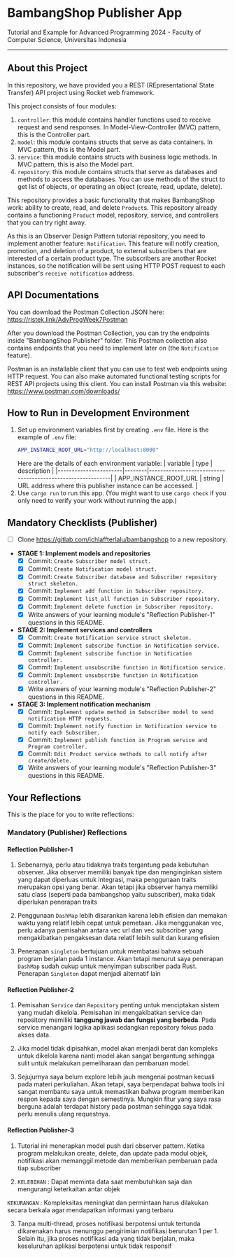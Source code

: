 # BambangShop Publisher App
Tutorial and Example for Advanced Programming 2024 - Faculty of Computer Science, Universitas Indonesia

---

## About this Project
In this repository, we have provided you a REST (REpresentational State Transfer) API project using Rocket web framework.

This project consists of four modules:
1.  `controller`: this module contains handler functions used to receive request and send responses.
    In Model-View-Controller (MVC) pattern, this is the Controller part.
2.  `model`: this module contains structs that serve as data containers.
    In MVC pattern, this is the Model part.
3.  `service`: this module contains structs with business logic methods.
    In MVC pattern, this is also the Model part.
4.  `repository`: this module contains structs that serve as databases and methods to access the databases.
    You can use methods of the struct to get list of objects, or operating an object (create, read, update, delete).

This repository provides a basic functionality that makes BambangShop work: ability to create, read, and delete `Product`s.
This repository already contains a functioning `Product` model, repository, service, and controllers that you can try right away.

As this is an Observer Design Pattern tutorial repository, you need to implement another feature: `Notification`.
This feature will notify creation, promotion, and deletion of a product, to external subscribers that are interested of a certain product type.
The subscribers are another Rocket instances, so the notification will be sent using HTTP POST request to each subscriber's `receive notification` address.

## API Documentations

You can download the Postman Collection JSON here: https://ristek.link/AdvProgWeek7Postman

After you download the Postman Collection, you can try the endpoints inside "BambangShop Publisher" folder.
This Postman collection also contains endpoints that you need to implement later on (the `Notification` feature).

Postman is an installable client that you can use to test web endpoints using HTTP request.
You can also make automated functional testing scripts for REST API projects using this client.
You can install Postman via this website: https://www.postman.com/downloads/

## How to Run in Development Environment
1.  Set up environment variables first by creating `.env` file.
    Here is the example of `.env` file:
    ```bash
    APP_INSTANCE_ROOT_URL="http://localhost:8000"
    ```
    Here are the details of each environment variable:
    | variable              | type   | description                                                |
    |-----------------------|--------|------------------------------------------------------------|
    | APP_INSTANCE_ROOT_URL | string | URL address where this publisher instance can be accessed. |
2.  Use `cargo run` to run this app.
    (You might want to use `cargo check` if you only need to verify your work without running the app.)

## Mandatory Checklists (Publisher)
-   [ ] Clone https://gitlab.com/ichlaffterlalu/bambangshop to a new repository.
-   **STAGE 1: Implement models and repositories**
    -   [x] Commit: `Create Subscriber model struct.`
    -   [x] Commit: `Create Notification model struct.`
    -   [x] Commit: `Create Subscriber database and Subscriber repository struct skeleton.`
    -   [x] Commit: `Implement add function in Subscriber repository.`
    -   [x] Commit: `Implement list_all function in Subscriber repository.`
    -   [x] Commit: `Implement delete function in Subscriber repository.`
    -   [x] Write answers of your learning module's "Reflection Publisher-1" questions in this README.
-   **STAGE 2: Implement services and controllers**
    -   [x] Commit: `Create Notification service struct skeleton.`
    -   [x] Commit: `Implement subscribe function in Notification service.`
    -   [x] Commit: `Implement subscribe function in Notification controller.`
    -   [x] Commit: `Implement unsubscribe function in Notification service.`
    -   [x] Commit: `Implement unsubscribe function in Notification controller.`
    -   [x] Write answers of your learning module's "Reflection Publisher-2" questions in this README.
-   **STAGE 3: Implement notification mechanism**
    -   [x] Commit: `Implement update method in Subscriber model to send notification HTTP requests.`
    -   [x] Commit: `Implement notify function in Notification service to notify each Subscriber.`
    -   [x] Commit: `Implement publish function in Program service and Program controller.`
    -   [x] Commit: `Edit Product service methods to call notify after create/delete.`
    -   [x] Write answers of your learning module's "Reflection Publisher-3" questions in this README.

## Your Reflections
This is the place for you to write reflections:

### Mandatory (Publisher) Reflections

#### Reflection Publisher-1

1. Sebenarnya, perlu atau tidaknya traits tergantung pada kebutuhan observer. Jika observer memiliki banyak tipe dan menginginkan sistem yang dapat diperluas untuk integrasi, maka penggunaan traits merupakan opsi yang benar. Akan tetapi jika observer hanya memiliki satu class (seperti pada bambangshop yaitu subscriber), maka tidak diperlukan penerapan traits

2. Penggunaan `DashMap` lebih disarankan karena lebih efisien dan memakan waktu yang relatif lebih cepat untuk pemetaan. Jika menggunakan vec, perlu adanya pemisahan antara vec url dan vec subscriber yang mengakibatkan pengaksesan data relatif lebih sulit dan kurang efisien

3. Penerapan `singleton` bertujuan untuk membatasi bahwa sebuah program berjalan pada 1 instance. Akan tetapi menurut saya penerapan `DashMap` sudah cukup untuk menyimpan subscriber pada Rust. Penerapan `Singleton` dapat menjadi alternatif lain

#### Reflection Publisher-2

1. Pemisahan `Service` dan `Repository` penting untuk menciptakan sistem yang mudah dikelola. Pemisahan ini mengakibatkan service dan repository memiliki **tanggung jawab dan fungsi yang berbeda**. Pada service menangani logika aplikasi sedangkan repository fokus pada akses data.

2. Jika model tidak dipisahkan, model akan menjadi berat dan kompleks untuk dikelola karena nanti model akan sangat bergantung sehingga sulit untuk melakukan pemeliharaan dan pembaruan model.

3. Sejujurnya saya belum explore lebih jauh mengenai postman kecuali pada materi perkuliahan. Akan tetapi, saya berpendapat bahwa tools ini sangat membantu saya untuk memastikan bahwa program memberikan respon kepada saya dengan semestinya. Mungkin fitur yang saya rasa berguna adalah terdapat history pada postman sehingga saya tidak perlu menulis ulang requestnya.

#### Reflection Publisher-3

1. Tutorial ini menerapkan model push dari observer pattern. Ketika program melakukan create, delete, dan update pada modul objek, notifikasi akan memanggil metode dan memberikan pembaruan pada tiap subscriber

2. `KELEBIHAN` : Dapat meminta data saat membutuhkan saja dan mengurangi keterkaitan antar objek

`KEKURANGAN` : Kompleksitas meningkat dan permintaan harus dilakukan secara berkala agar mendapatkan informasi yang terbaru

3. Tanpa multi-thread, proses notifikasi berpotensi untuk tertunda dikarenakan harus menunggu pengirimian notifikasi berurutan 1 per 1. Selain itu, jika proses notifikasi ada yang tidak berjalan, maka keseluruhan aplikasi berpotensi untuk tidak responsif
